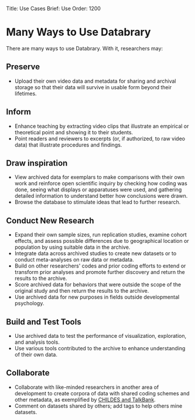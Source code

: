 Title: Use Cases
Brief: Use
Order: 1200

# Many Ways to Use Databrary 

There are many ways to use Databrary. With it, researchers may:

## Preserve
- Upload their own video data and metadata for sharing and archival storage so that their data will survive in usable form beyond their lifetimes.

## Inform
- Enhance teaching by extracting video clips that illustrate an empirical or theoretical point and showing it to their students.
- Point readers and reviewers to excerpts (or, if authorized, to raw video data) that illustrate procedures and findings.

## Draw inspiration
- View archived data for exemplars to make comparisons with their own work and reinforce open scientific inquiry by checking how coding was done, seeing what displays or apparatuses were used, and gathering detailed information to understand better how conclusions were drawn.
- Browse the database to stimulate ideas that lead to further research.

## Conduct New Research
- Expand their own sample sizes, run replication studies, examine cohort effects, and assess possible differences due to geographical location or population by using suitable data in the archive.
- Integrate data across archived studies to create new datasets or to conduct meta-analyses on raw data or metadata.
- Build on other researchers' codes and prior coding efforts to extend or transform prior analyses and promote further discovery and return the results to the archive.
- Score archived data for behaviors that were outside the scope of the original study and then return the results to the archive.
- Use archived data for new purposes in fields outside developmental psychology.

## Build and Test Tools
- Use archived data to test the performance of visualization, exploration, and analysis tools.
- Use various tools contributed to the archive to enhance understanding of their own data.

## Collaborate
- Collaborate with like-minded researchers in another area of development to create corpora of data with shared coding schemes and other metadata, as exemplified by [CHILDES and TalkBank](http://talkbank.org).
- Comment on datasets shared by others; add tags to help others mine datasets.